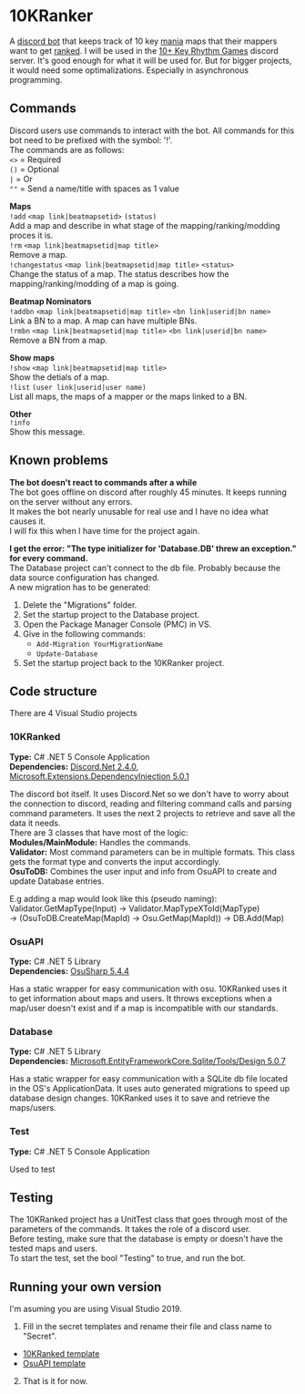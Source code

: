 # 10KRanker
A [discord bot](https://discord.com/developers/docs/intro#bots-and-apps) that keeps track of 10 key [mania](https://osu.ppy.sh/wiki/en/Game_mode#-osu!mania) maps that their mappers want to get [ranked](https://osu.ppy.sh/wiki/en/Beatmap/Category#ranked).
I will be used in the [10+ Key Rhythm Games](https://discord.gg/PwzcUzk) discord server.
It's good enough for what it will be used for. But for bigger projects, it would need some optimalizations. Especially in asynchronous programming.


## Commands
Discord users use commands to interact with the bot. All commands for this bot need to be prefixed with the symbol: '!'.<br/>
The commands are as follows:<br/>
`<>` = Required<br/>
`()` = Optional<br/>
`|` = Or<br/>
`""` = Send a name/title with spaces as 1 value<br/>

**Maps**<br/>
`!add`   `<map link|beatmapsetid>`   `(status)`<br/>
Add a map and describe in what stage of the mapping/ranking/modding proces it is.<br/>
`!rm`   `<map link|beatmapsetid|map title>`<br/>
Remove a map.<br/>
`!changestatus`   `<map link|beatmapsetid|map title>`   `<status>`<br/>
Change the status of a map. The status describes how the mapping/ranking/modding of a map is going.<br/>

**Beatmap Nominators**<br/>
`!addbn`   `<map link|beatmapsetid|map title>`   `<bn link|userid|bn name>`<br/>
Link a BN to a map. A map can have multiple BNs.<br/>
`!rmbn`   `<map link|beatmapsetid|map title>`   `<bn link|userid|bn name>`<br/>
Remove a BN from a map.<br/>

**Show maps**<br/>
`!show`   `<map link|beatmapsetid|map title>`<br/>
Show the detials of a map.<br/>
`!list`   `(user link|userid|user name)`<br/>
List all maps, the maps of a mapper or the maps linked to a BN.<br/>

**Other**<br/>
`!info`<br/>
Show this message.<br/>


## Known problems
**The bot doesn't react to commands after a while**<br/>
The bot goes offline on discord after roughly 45 minutes. It keeps running on the server without any errors.<br/>
It makes the bot nearly unusable for real use and I have no idea what causes it.<br/>
I will fix this when I have time for the project again.

**I get the error: "The type initializer for 'Database.DB' threw an exception." for every command.**<br/>
The Database project can't connect to the db file. Probably because the data source configuration has changed.<br/>
A new migration has to be generated:
1. Delete the "Migrations" folder.
2. Set the startup project to the Database project.
3. Open the Package Manager Console (PMC) in VS.
4. Give in the following commands:
    - `Add-Migration YourMigrationName`
    - `Update-Database`
5. Set the startup project back to the 10KRanker project.


## Code structure
There are 4 Visual Studio projects

### 10KRanked
**Type:** C# .NET 5 Console Application<br/>
**Dependencies:** [Discord.Net 2.4.0](https://www.nuget.org/packages/Discord.Net/2.4.0), [Microsoft.Extensions.DependencyInjection 5.0.1](https://www.nuget.org/packages/Microsoft.Extensions.DependencyInjection/5.0.1)

The discord bot itself. It uses Discord.Net so we don't have to worry about the connection to discord, reading and filtering command calls and parsing command parameters.
It uses the next 2 projects to retrieve and save all the data it needs.<br/>
There are 3 classes that have most of the logic:<br/>
**Modules/MainModule:** Handles the commands.<br/>
**Validator:** Most command parameters can be in multiple formats. This class gets the format type and converts the input accordingly.<br/>
**OsuToDB:** Combines the user input and info from OsuAPI to create and update Database entries.<br/>

E.g adding a map would look like this (pseudo naming):<br/>
Validator.GetMapType(Input) -> Validator.MapTypeXToId(MapType)<br/>
-> (OsuToDB.CreateMap(MapId) -> Osu.GetMap(MapId)) -> DB.Add(Map)

### OsuAPI
**Type:** C# .NET 5 Library<br/>
**Dependencies:** [OsuSharp 5.4.4](https://www.nuget.org/packages/OsuSharp/5.4.4)

Has a static wrapper for easy communication with osu. 10KRanked uses it to get information about maps and users.
It throws exceptions when a map/user doesn't exist and if a map is incompatible with our standards.

### Database
**Type:** C# .NET 5 Library<br/>
**Dependencies:** [Microsoft.EntityFrameworkCore.Sqlite/Tools/Design 5.0.7](https://www.nuget.org/packages/Microsoft.EntityFrameworkCore/5.0.7)

Has a static wrapper for easy communication with a SQLite db file located in the OS's ApplicationData.
It uses auto generated migrations to speed up database design changes.
10KRanked uses it to save and retrieve the maps/users.

### Test
**Type:** C# .NET 5 Console Application<br/>

Used to test


## Testing
The 10KRanked project has a UnitTest class that goes through most of the parameters of the commands. It takes the role of a discord user.<br/>
Before testing, make sure that the database is empty or doesn't have the tested maps and users.<br/>
To start the test, set the bool "Testing" to true, and run the bot.


## Running your own version
I'm asuming you are using Visual Studio 2019.

1. Fill in the secret templates and rename their file and class name to "Secret".
  - [10KRanked template](https://github.com/Emanuel-de-Jong/10KRanker/blob/7950235b3674a0618c2475c4ce9c88a4d7d1e8dc/src/10KRanker/SecretsTemplate.cs)
  - [OsuAPI template](https://github.com/Emanuel-de-Jong/10KRanker/blob/7950235b3674a0618c2475c4ce9c88a4d7d1e8dc/src/OsuAPI/SecretsTemplate.cs)
2. That is it for now.
